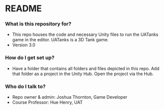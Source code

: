 # README #

### What is this repository for? ###

* This repo houses the code and necessary Unity files to run the UATanks game in the editor. UATanks is a 3D Tank game.
* Version 3.0

### How do I get set up? ###

* Have a folder that contains all folders and files depicted in this repo. Add that folder as a project in the Unity Hub. Open the project via the Hub.

### Who do I talk to? ###

* Repo owner & admin: Joshua Thornton, Game Developer
* Course Professor: Hue Henry, UAT